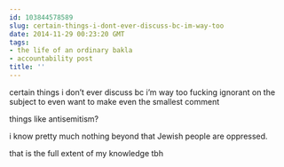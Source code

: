 ```yaml
---
id: 103844578589
slug: certain-things-i-dont-ever-discuss-bc-im-way-too
date: 2014-11-29 00:23:20 GMT
tags:
- the life of an ordinary bakla
- accountability post
title: ''
---
```

<p>certain things i don&#8217;t ever discuss bc i&#8217;m way too fucking ignorant on the subject to even want to make even the smallest comment</p>

<p>things like antisemitism?</p>

<p>i know pretty much nothing beyond that Jewish people are oppressed.</p>

<p>that is the full extent of my knowledge tbh</p>